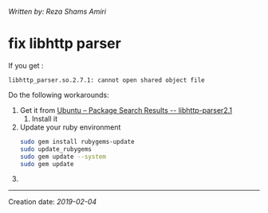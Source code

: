 _Written by: Reza Shams Amiri_
# fix libhttp parser

If you get :   

    libhttp_parser.so.2.7.1: cannot open shared object file

Do the following workarounds:
1. Get it from [Ubuntu – Package Search Results -- libhttp-parser2.1][UPSRLP1]
    1. Install it
2. Update your ruby environment   
    ``` sh
    sudo gem install rubygems-update
    sudo update_rubygems
    sudo gem update --system
    sudo gem update
    ```
3. 


* * *
Creation date: _2019-02-04_

[UPSRLP1]: https://packages.ubuntu.com/search?keywords=libhttp-parser2.1&searchon=names